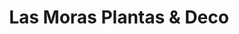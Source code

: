 ---
title: "Las Moras Plantas & Deco"
url: /cipolletti/las-moras-plantas-y-deco/
shop: centro de jardinería
---